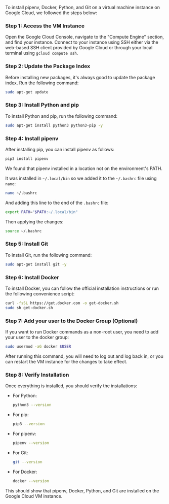 To install pipenv, Docker, Python, and Git on a virtual machine instance on Google Cloud, we followed the steps below:

### Step 1: Access the VM Instance

Open the Google Cloud Console, navigate to the "Compute Engine" section, and find your instance. Connect to your instance using SSH either via the web-based SSH client provided by Google Cloud or through your local terminal using `gcloud compute ssh`.

### Step 2: Update the Package Index

Before installing new packages, it's always good to update the package index. Run the following command:

```sh
sudo apt-get update
```

### Step 3: Install Python and pip

To install Python and pip, run the following command:

```sh
sudo apt-get install python3 python3-pip -y
```

### Step 4: Install pipenv

After installing pip, you can install pipenv as follows:

```sh
pip3 install pipenv
```

We found that pipenv installed in a location not on the environment's PATH.

It was installed in `~/.local/bin` so we added it to the `~/.bashrc` file using `nano`:

```sh
nano ~/.bashrc
```

And adding this line to the end of the `.bashrc` file:

```sh
export PATH="$PATH:~/.local/bin"
```

Then applying the changes:

```sh
source ~/.bashrc
```


### Step 5: Install Git

To install Git, run the following command:

```sh
sudo apt-get install git -y
```

### Step 6: Install Docker

To install Docker, you can follow the official installation instructions or run the following convenience script:

```sh
curl -fsSL https://get.docker.com -o get-docker.sh
sudo sh get-docker.sh
```

### Step 7: Add your user to the Docker Group (Optional)

If you want to run Docker commands as a non-root user, you need to add your user to the docker group:

```sh
sudo usermod -aG docker $USER
```

After running this command, you will need to log out and log back in, or you can restart the VM instance for the changes to take effect.

### Step 8: Verify Installation

Once everything is installed, you should verify the installations:

- For Python:

    ```sh
    python3 --version
    ```

- For pip:

    ```sh
    pip3 --version
    ```

- For pipenv:

    ```sh
    pipenv --version
    ```

- For Git:

    ```sh
    git --version
    ```

- For Docker:

    ```sh
    docker --version
    ```

This should show that pipenv, Docker, Python, and Git are installed on the Google Cloud VM instance.